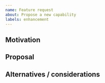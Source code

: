 ```yaml
---
name: Feature request
about: Propose a new capability
labels: enhancement
---
```


## Motivation

## Proposal

## Alternatives / considerations
